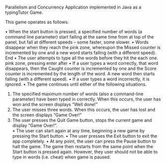 Parallelism and Concurrency Application implemented in Java as a typingTutor Game. 


This game operates as follows:

• When the start button is pressed, a specified number of words (a command line parameter) start falling at the same time from at top of the panel, but fall at different speeds – some faster, some slower.
• Words disappear when they reach the pink zone, whereupon the Missed counter is incremented by one and a new word starts falling (with a different speed). End 
• The user attempts to type all the words before they hit the each one. pink zone, pressing enter after
• If a user types a word correctly, that word disappears, then the Caught counter is incremented by one and the Score counter is incremented by the length of the word.  A new word then starts falling (with a different speed).
• If a user types a word incorrectly, it is ignored.
• The game continues until either of the following situations. 

1.  The specified maximum number of words (also a command-line parameter) have been typed in correctly.  When this occurs, the user has won and the screen displays “Well done!” 
2.  The user misses three words. When this occurs, the user has lost and the screen displays “Game Over!” 
3. The user presses the Quit Game button, stops the current game and display “Game Over!”.  
    • The user can start again at any time, beginning a new game by pressing the Start button. 
    • The user presses the Exit button to exit the app completely. 
    • At any point, the user can press the Pause button to halt the game. The game then restarts from the same point when the Start button is pressed again. However, they user should not be able to type in words (i.e. cheat) when game is paused. 
